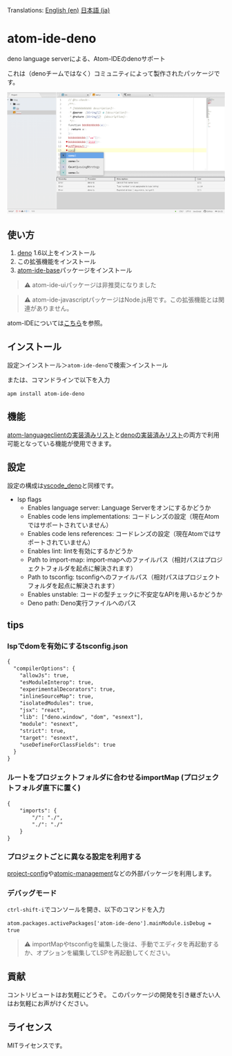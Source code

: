 Translations:
[English (en)](https://github.com/ayame113/atom-ide-deno/blob/main/README.md)
[日本語 (ja)](https://github.com/ayame113/atom-ide-deno/blob/main/README_ja.md)

# atom-ide-deno

deno language serverによる、Atom-IDEのdenoサポート

これは（denoチームではなく）コミュニティによって製作されたパッケージです。

![screen shot](https://raw.githubusercontent.com/ayame113/atom-ide-deno/main/screenshot/1.png)

## 使い方

1. [deno](https://deno.land/) 1.6以上をインストール
2. この拡張機能をインストール
3. [atom-ide-base](https://atom.io/packages/atom-ide-base)パッケージをインストール

> ⚠️ atom-ide-uiパッケージは非推奨になりました

> ⚠️ atom-ide-javascriptパッケージはNode.js用です。この拡張機能とは関連がありません。

atom-IDEについては[こちら](https://atom-community.io/)を参照。

## インストール

設定＞インストール＞`atom-ide-deno`で検索＞インストール

または、コマンドラインで以下を入力

```
apm install atom-ide-deno
```

## 機能

[atom-languageclientの実装済みリスト](https://github.com/atom-community/atom-languageclient#capabilities)と[denoの実装済みリスト](https://github.com/denoland/deno/issues/8643#issue-758171107)の両方で利用可能となっている機能が使用できます。

## 設定

設定の構成は[vscode_deno](https://github.com/denoland/vscode_deno)と同様です。

- lsp flags
  - Enables language server: Language Serverをオンにするかどうか
  - Enables code lens implementations: コードレンズの設定（現在Atomではサポートされていません）
  - Enables code lens references: コードレンズの設定（現在Atomではサポートされていません）
  - Enables lint: lintを有効にするかどうか
  - Path to import-map: import-mapへのファイルパス（相対パスはプロジェクトフォルダを起点に解決されます）
  - Path to tsconfig: tsconfigへのファイルパス（相対パスはプロジェクトフォルダを起点に解決されます）
  - Enables unstable: コードの型チェックに不安定なAPIを用いるかどうか
  - Deno path: Deno実行ファイルへのパス

## tips

### lspでdomを有効にするtsconfig.json

```
{
  "compilerOptions": {
    "allowJs": true,
    "esModuleInterop": true,
    "experimentalDecorators": true,
    "inlineSourceMap": true,
    "isolatedModules": true,
    "jsx": "react",
    "lib": ["deno.window", "dom", "esnext"],
    "module": "esnext",
    "strict": true,
    "target": "esnext",
    "useDefineForClassFields": true
  }
}
```

### ルートをプロジェクトフォルダに合わせるimportMap (プロジェクトフォルダ直下に置く)

```
{
	"imports": {
		"/": "./",
		"./": "./"
	}
}
```

### プロジェクトごとに異なる設定を利用する

[project-config](https://atom.io/packages/project-config)や[atomic-management](https://atom.io/packages/atomic-management)などの外部パッケージを利用します。

### デバッグモード

`ctrl-shift-i`でコンソールを開き、以下のコマンドを入力

```
atom.packages.activePackages['atom-ide-deno'].mainModule.isDebug = true
```

> ⚠️ importMapやtsconfigを編集した後は、手動でエディタを再起動するか、オプションを編集してLSPを再起動してください。

## 貢献

コントリビュートはお気軽にどうぞ。 このパッケージの開発を引き継ぎたい人はお気軽にお声がけください。

## ライセンス

MITライセンスです。
